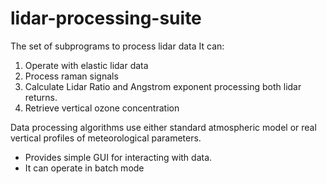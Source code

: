 lidar-processing-suite
======================

The set of subprograms to process lidar data
It can:

1. Operate with elastic lidar data
2. Process raman signals
3. Calculate Lidar Ratio and Angstrom exponent processing both lidar returns.
4. Retrieve vertical ozone concentration

Data processing algorithms use either standard atmospheric model or real vertical
profiles of meteorological parameters.

- Provides simple GUI for interacting with data.
- It can operate in batch mode

